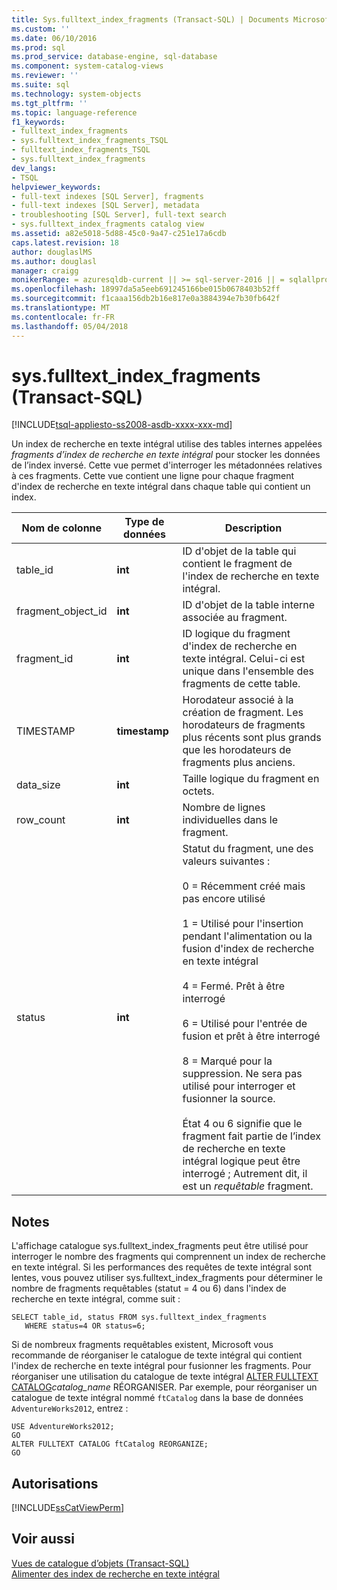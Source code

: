 ```yaml
---
title: Sys.fulltext_index_fragments (Transact-SQL) | Documents Microsoft
ms.custom: ''
ms.date: 06/10/2016
ms.prod: sql
ms.prod_service: database-engine, sql-database
ms.component: system-catalog-views
ms.reviewer: ''
ms.suite: sql
ms.technology: system-objects
ms.tgt_pltfrm: ''
ms.topic: language-reference
f1_keywords:
- fulltext_index_fragments
- sys.fulltext_index_fragments_TSQL
- fulltext_index_fragments_TSQL
- sys.fulltext_index_fragments
dev_langs:
- TSQL
helpviewer_keywords:
- full-text indexes [SQL Server], fragments
- full-text indexes [SQL Server], metadata
- troubleshooting [SQL Server], full-text search
- sys.fulltext_index_fragments catalog view
ms.assetid: a82e5018-5d88-45c0-9a47-c251e17a6cdb
caps.latest.revision: 18
author: douglaslMS
ms.author: douglasl
manager: craigg
monikerRange: = azuresqldb-current || >= sql-server-2016 || = sqlallproducts-allversions
ms.openlocfilehash: 18997da5a5eeb691245166be015b0678403b52ff
ms.sourcegitcommit: f1caaa156db2b16e817e0a3884394e7b30fb642f
ms.translationtype: MT
ms.contentlocale: fr-FR
ms.lasthandoff: 05/04/2018
---
```

# <a name="sysfulltextindexfragments-transact-sql"></a>sys.fulltext_index_fragments (Transact-SQL)
[!INCLUDE[tsql-appliesto-ss2008-asdb-xxxx-xxx-md](../../includes/tsql-appliesto-ss2008-asdb-xxxx-xxx-md.md)]

  Un index de recherche en texte intégral utilise des tables internes appelées *fragments d’index de recherche en texte intégral* pour stocker les données de l’index inversé. Cette vue permet d'interroger les métadonnées relatives à ces fragments. Cette vue contient une ligne pour chaque fragment d'index de recherche en texte intégral dans chaque table qui contient un index.  
 
  
|Nom de colonne|Type de données| Description|  
|-----------------|---------------|-----------------|  
|table_id|**int**|ID d'objet de la table qui contient le fragment de l'index de recherche en texte intégral.|  
|fragment_object_id|**int**|ID d'objet de la table interne associée au fragment.|  
|fragment_id|**int**|ID logique du fragment d'index de recherche en texte intégral. Celui-ci est unique dans l'ensemble des fragments de cette table.|  
|TIMESTAMP|**timestamp**|Horodateur associé à la création de fragment. Les horodateurs de fragments plus récents sont plus grands que les horodateurs de fragments plus anciens.|  
|data_size|**int**|Taille logique du fragment en octets.|  
|row_count|**int**|Nombre de lignes individuelles dans le fragment.|  
|status|**int**|Statut du fragment, une des valeurs suivantes :<br /><br /> 0 = Récemment créé mais pas encore utilisé<br /><br /> 1 = Utilisé pour l'insertion pendant l'alimentation ou la fusion d'index de recherche en texte intégral<br /><br /> 4 = Fermé. Prêt à être interrogé<br /><br /> 6 = Utilisé pour l'entrée de fusion et prêt à être interrogé<br /><br /> 8 = Marqué pour la suppression. Ne sera pas utilisé pour interroger et fusionner la source.<br /><br /> État 4 ou 6 signifie que le fragment fait partie de l’index de recherche en texte intégral logique peut être interrogé ; Autrement dit, il est un *requêtable* fragment.|  
  
## <a name="remarks"></a>Notes  
 L'affichage catalogue sys.fulltext_index_fragments peut être utilisé pour interroger le nombre des fragments qui comprennent un index de recherche en texte intégral. Si les performances des requêtes de texte intégral sont lentes, vous pouvez utiliser sys.fulltext_index_fragments pour déterminer le nombre de fragments requêtables (statut = 4 ou 6) dans l'index de recherche en texte intégral, comme suit :  
  
```  
SELECT table_id, status FROM sys.fulltext_index_fragments  
   WHERE status=4 OR status=6;  
```  
  
 Si de nombreux fragments requêtables existent, Microsoft vous recommande de réorganiser le catalogue de texte intégral qui contient l'index de recherche en texte intégral pour fusionner les fragments. Pour réorganiser une utilisation du catalogue de texte intégral [ALTER FULLTEXT CATALOG](../../t-sql/statements/alter-fulltext-catalog-transact-sql.md)*catalog_name* RÉORGANISER. Par exemple, pour réorganiser un catalogue de texte intégral nommé `ftCatalog` dans la base de données `AdventureWorks2012`, entrez :  
  
```  
USE AdventureWorks2012;  
GO  
ALTER FULLTEXT CATALOG ftCatalog REORGANIZE;  
GO  
```  
  
## <a name="permissions"></a>Autorisations  
 [!INCLUDE[ssCatViewPerm](../../includes/sscatviewperm-md.md)]  
  
## <a name="see-also"></a>Voir aussi  
 [Vues de catalogue d’objets &#40;Transact-SQL&#41;](../../relational-databases/system-catalog-views/object-catalog-views-transact-sql.md)   
 [Alimenter des index de recherche en texte intégral](../../relational-databases/search/populate-full-text-indexes.md)  
  
  
